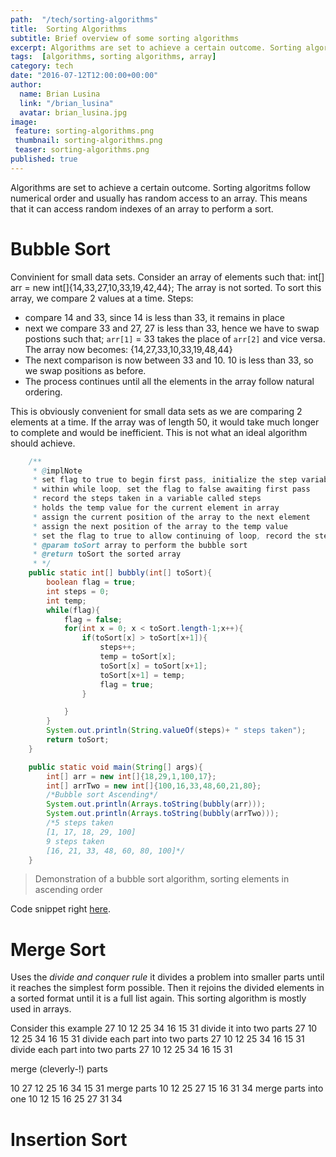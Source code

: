 ```yaml
---
path:  "/tech/sorting-algorithms"
title:  Sorting Algorithms
subtitle: Brief overview of some sorting algorithms
excerpt: Algorithms are set to achieve a certain outcome. Sorting algoritms follow numerical order and usually has random access to an array. This means that it can access random indexes of an array to perform a sort.
tags:  [algorithms, sorting algorithms, array]
category: tech
date: "2016-07-12T12:00:00+00:00"
author:
  name: Brian Lusina
  link: "/brian_lusina"
  avatar: brian_lusina.jpg
image:
 feature: sorting-algorithms.png
 thumbnail: sorting-algorithms.png
 teaser: sorting-algorithms.png
published: true
---
```


Algorithms are set to achieve a certain outcome. Sorting algoritms follow numerical order and usually has random access to an array. This means that it can access random indexes of an array to perform a sort.

# Bubble Sort

Convinient for small data sets. Consider an array of elements such that:
int[] arr = new int[]{14,33,27,10,33,19,42,44};
The array is not sorted. To sort this array, we compare 2 values at a time.
Steps:

- compare 14 and 33, since 14 is less than 33, it remains in place
- next we compare 33 and 27, 27 is less than 33, hence we have to swap postions such that;
  `arr[1]` = 33 takes the place of `arr[2]` and vice versa.
  The array now becomes:
  {14,27,33,10,33,19,48,44}
- The next comparison is now between 33 and 10. 10 is less than 33, so we swap positions as before.
- The process continues until all the elements in the array follow natural ordering.

This is obviously convenient for small data sets as we are comparing 2 elements at a time. If the array was of length 50, it would take much longer to complete and would be inefficient. This is not what an ideal algorithm should achieve.

```java
    /**
     * @implNote
     * set flag to true to begin first pass, initialize the step variable, create the temp variable
     * within while loop, set the flag to false awaiting first pass
     * record the steps taken in a variable called steps
     * holds the temp value for the current element in array
     * assign the current position of the array to the next element
     * assign the next position of the array to the temp value
     * set the flag to true to allow continuing of loop, record the steps taken
     * @param toSort array to perform the bubble sort
     * @return toSort the sorted array
     * */
    public static int[] bubbly(int[] toSort){
        boolean flag = true;
        int steps = 0;
        int temp;
        while(flag){
            flag = false;
            for(int x = 0; x < toSort.length-1;x++){
                if(toSort[x] > toSort[x+1]){
                    steps++;
                    temp = toSort[x];
                    toSort[x] = toSort[x+1];
                    toSort[x+1] = temp;
                    flag = true;
                }

            }
        }
        System.out.println(String.valueOf(steps)+ " steps taken");
        return toSort;
    }

    public static void main(String[] args){
        int[] arr = new int[]{18,29,1,100,17};
        int[] arrTwo = new int[]{100,16,33,48,60,21,80};
        /*Bubble sort Ascending*/
        System.out.println(Arrays.toString(bubbly(arr)));
        System.out.println(Arrays.toString(bubbly(arrTwo)));
		/*5 steps taken
		[1, 17, 18, 29, 100]
		9 steps taken
		[16, 21, 33, 48, 60, 80, 100]*/
    }
```

> Demonstration of a bubble sort algorithm, sorting elements in ascending order

Code snippet right [here](https://github.com/BrianLusina/Java-Playground/blob/master/Toy%20Problems/src/SortingAlgorithms/BubbleSortDemo.java).

# Merge Sort

Uses the _divide and conquer rule_ it divides a problem into smaller parts until it reaches the simplest form possible. Then it rejoins the divided elements in a sorted format until it is a full list again. This sorting algorithm is mostly used in arrays.

Consider this example
27 10 12 25 34 16 15 31
divide it into two parts
27 10 12 25 34 16 15 31
divide each part into two parts
27 10 12 25 34 16 15 31
divide each part into two parts
27 10 12 25 34 16 15 31

merge (cleverly-!) parts

10 27 12 25 16 34 15 31
merge parts
10 12 25 27 15 16 31 34
merge parts into one
10 12 15 16 25 27 31 34

# Insertion Sort
